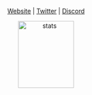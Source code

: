 <p align="center">
  <a href="https://eleven.js.org" target="_blank">Website</a>
  |
  <a href="https://twitter.com/elevendev_" target="_blank">Twitter</a>
  |
  <a href="https://discord.gg/T4BMtSu" target="_blank">Discord</a>
</p>

<p align="center">
  <img src="https://github-readme-stats.vercel.app/api?username=elevendev&count_private=true&show_icons=true&theme=white&hide_border=true" width="50%" height="150px" alt="stats" />
</p>
